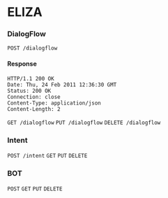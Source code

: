 # ELIZA

### DialogFlow

`POST /dialogflow`

#### Response

    HTTP/1.1 200 OK
    Date: Thu, 24 Feb 2011 12:36:30 GMT
    Status: 200 OK
    Connection: close
    Content-Type: application/json
    Content-Length: 2

`GET /dialogflow`
`PUT /dialogflow`
`DELETE /dialogflow`
### Intent

`POST /intent`
`GET`
`PUT`
`DELETE`

### BOT

`POST`
`GET`
`PUT`
`DELETE`
